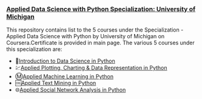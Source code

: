 ### [Applied Data Science with Python Specialization: University of Michigan](https://www.coursera.org/programs/jecrc-university-ma-mmj0q/browse?productId=xKZ-Rh0LEeaVXQ4hxYGBZw&productType=s12n&query=applied+data+science+with&showMiniModal=true)
This repository contains list to the 5 courses under the Specialization - Applied Data Science with Python by University of Michigan on Coursera.Certificate is provided in main page.
The various 5 courses under this specialization are:
<ul>
<li>🔰<a href="https://www.coursera.org/learn/python-data-analysis/home/welcome">Introduction to Data Science in Python</a></li>
<li>💹<a href="https://www.coursera.org/learn/python-plotting/home/welcome">Applied Plotting, Charting & Data Representation in Python</a></li>
<li>Ⓜ<a href="https://www.coursera.org/learn/python-machine-learning/home/welcome">Applied Machine Learning in Python</a></li>
<li>🆒<a href="https://www.coursera.org/learn/python-text-mining/home/welcome">Applied Text Mining in Python</a></li>
<li>🌐<a href="https://www.coursera.org/learn/python-social-network-analysis/home/welcome">Applied Social Network Analysis in Python</a></li>
</ul>

